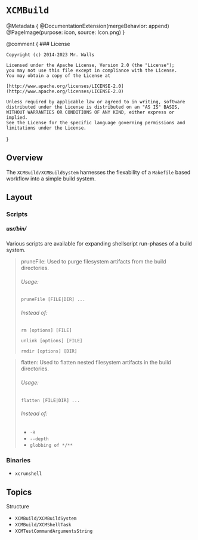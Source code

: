 # ``XCMBuild``

@Metadata {
	@DocumentationExtension(mergeBehavior: append)
	@PageImage(purpose: icon, source: Icon.png)
}

@comment {
	### License

	Copyright (c) 2014-2023 Mr. Walls

	Licensed under the Apache License, Version 2.0 (the "License");
	you may not use this file except in compliance with the License.
	You may obtain a copy of the License at

	[http://www.apache.org/licenses/LICENSE-2.0](http://www.apache.org/licenses/LICENSE-2.0)

	Unless required by applicable law or agreed to in writing, software
	distributed under the License is distributed on an "AS IS" BASIS,
	WITHOUT WARRANTIES OR CONDITIONS OF ANY KIND, either express or implied.
	See the License for the specific language governing permissions and
	limitations under the License.
}

## Overview

The ``XCMBuild/XCMBuildSystem`` harnesses the flexability of a `Makefile` based workflow into a simple build system.


## Layout

### Scripts

##### usr/bin/

Various scripts are available for expanding shellscript run-phases of a build system.

>pruneFile: Used to purge filesystem artifacts from the build directories.
>###### Usage:
>```console
>pruneFile [FILE|DIR] ...
>```
>###### Instead of:
>```console
>rm [options] [FILE]
>```
>```console
>unlink [options] [FILE]
>```
>```console
>rmdir [options] [DIR]
>```

>flatten: Used to flatten nested filesystem artifacts in the build directories.
>###### Usage:
>```console
>flatten [FILE|DIR] ...
>```
>###### Instead of:
>- `-R`
>- `--depth`
>- `globbing of */**`

### Binaries

- `xcrunshell`

## Topics

<!--@START_MENU_TOKEN@-->Structure<!--@END_MENU_TOKEN@-->

- ``XCMBuild/XCMBuildSystem``
- ``XCMBuild/XCMShellTask``
- ``XCMTestCommandArgumentsString``
